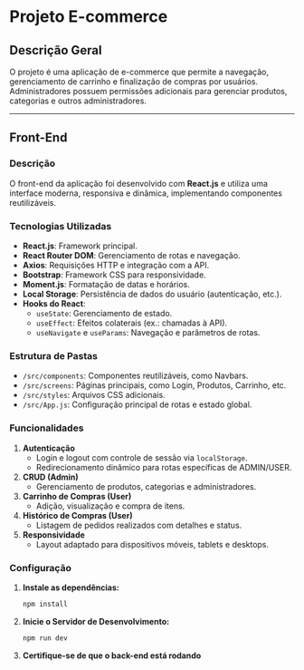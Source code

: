 # Projeto E-commerce

## Descrição Geral

O projeto é uma aplicação de e-commerce que permite a navegação, gerenciamento de carrinho e finalização de compras por usuários. Administradores possuem permissões adicionais para gerenciar produtos, categorias e outros administradores.

---

## Front-End

### Descrição
O front-end da aplicação foi desenvolvido com **React.js** e utiliza uma interface moderna, responsiva e dinâmica, implementando componentes reutilizáveis.

### Tecnologias Utilizadas
- **React.js**: Framework principal.
- **React Router DOM**: Gerenciamento de rotas e navegação.
- **Axios**: Requisições HTTP e integração com a API.
- **Bootstrap**: Framework CSS para responsividade.
- **Moment.js**: Formatação de datas e horários.
- **Local Storage**: Persistência de dados do usuário (autenticação, etc.).
- **Hooks do React**:
  - `useState`: Gerenciamento de estado.
  - `useEffect`: Efeitos colaterais (ex.: chamadas à API).
  - `useNavigate` e `useParams`: Navegação e parâmetros de rotas.

### Estrutura de Pastas
- `/src/components`: Componentes reutilizáveis, como Navbars.
- `/src/screens`: Páginas principais, como Login, Produtos, Carrinho, etc.
- `/src/styles`: Arquivos CSS adicionais.
- `/src/App.js`: Configuração principal de rotas e estado global.

### Funcionalidades
1. **Autenticação**
   - Login e logout com controle de sessão via `localStorage`.
   - Redirecionamento dinâmico para rotas específicas de ADMIN/USER.
2. **CRUD (Admin)**
   - Gerenciamento de produtos, categorias e administradores.
3. **Carrinho de Compras (User)**
   - Adição, visualização e compra de itens.
4. **Histórico de Compras (User)**
   - Listagem de pedidos realizados com detalhes e status.
5. **Responsividade**
   - Layout adaptado para dispositivos móveis, tablets e desktops.

### Configuração
1. **Instale as dependências:**
   ```bash
   npm install

2. **Inicie o Servidor de Desenvolvimento:**
   ```bash
   npm run dev

2. **Certifique-se de que o back-end está rodando**
